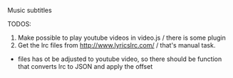 Music subtitles

TODOS:

1. Make possible to play youtube videos in video.js / there is some plugin
2. Get the lrc files from http://www.lyricslrc.com/ / that's manual task.
  - files has ot be adjusted to youtube video, so there should be function that converts lrc to JSON and apply the offset




